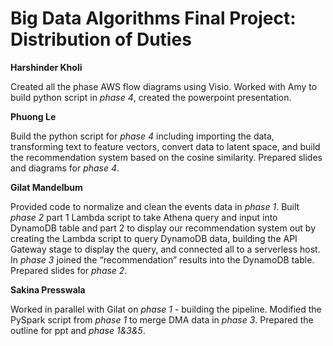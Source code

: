 # **Big Data Algorithms Final Project: Distribution of Duties**

**Harshinder Kholi**

Created all the phase AWS flow diagrams using Visio. Worked with Amy to build python script in *phase 4*, created the powerpoint presentation.


**Phuong Le**

Build the python script for *phase 4* including importing the data, transforming text to feature vectors, convert data to latent space, and build the recommendation system based on the cosine similarity. Prepared slides and diagrams for *phase 4*. 

**Gilat Mandelbum**

Provided code to normalize and clean the events data in *phase 1*. Built *phase 2* part 1 Lambda script to take Athena query and input into DynamoDB table and part 2 to display our recommendation system out by creating the Lambda script to query DynamoDB data, building the API Gateway stage to display the query, and connected all to a serverless host. In *phase 3* joined the “recommendation” results into the DynamoDB table. Prepared slides for *phase 2*.

**Sakina Presswala**

Worked in parallel with Gilat on *phase 1* - building the pipeline. Modified the PySpark script from *phase 1* to merge DMA data in *phase 3*.
Prepared the outline for ppt and *phase 1&3&5*.
